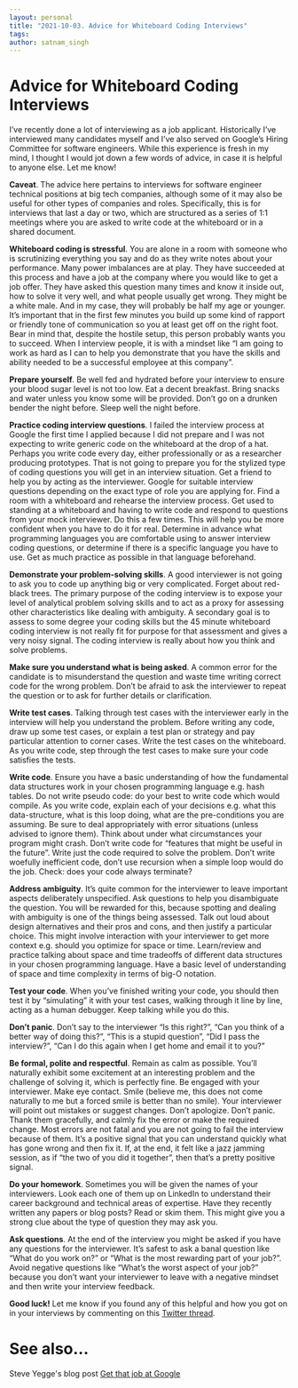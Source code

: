 ```yaml
---
layout: personal
title: "2021-10-03. Advice for Whiteboard Coding Interviews"
tags:
author: satnam_singh
---
```

# Advice for Whiteboard Coding Interviews
I’ve recently done a lot of interviewing as a job applicant. Historically I’ve interviewed many candidates myself and I’ve also served on Google’s Hiring Committee for software engineers. While this experience is fresh in my mind, I thought I would jot down a few words of advice, in case it is helpful to anyone else. Let me know!

**Caveat**. The advice here pertains to interviews for software engineer technical positions at big tech companies, although some of it may also be useful for other types of companies and roles. Specifically, this is for interviews that last a day or two, which are structured as a series of 1:1 meetings where you are asked to write code at the whiteboard or in a shared document.

**Whiteboard coding is stressful**. You are alone in a room with someone who is scrutinizing everything you say and do as they write notes about your performance. Many power imbalances are at play. They have succeeded at this process and have a job at the company where you would like to get a job offer. They have asked this question many times and know it inside out, how to solve it very well, and what people usually get wrong. They might be a white male. And in my case, they will probably be half my age or younger. It’s important that in the first few minutes you build up some kind of rapport or friendly tone of communication so you at least get off on the right foot. Bear in mind that, despite the hostile setup, this person probably wants you to succeed. When I interview people, it is with a mindset like “I am going to work as hard as I can to help you demonstrate that you have the skills and ability needed to be a successful employee at this company”.

**Prepare yourself**. Be well fed and hydrated before your interview to ensure your blood sugar level is not too low. Eat a decent breakfast. Bring snacks and water unless you know some will be provided. Don’t go on a drunken bender the night before. Sleep well the night before.

**Practice coding interview questions**. I failed the interview process at Google the first time I applied because I did not prepare and I was not expecting to write generic code on the whiteboard at the drop of a hat. Perhaps you write code every day, either professionally or as a researcher producing prototypes. That is not going to prepare you for the stylized type of coding questions you will get in an interview situation. Get a friend to help you by acting as the interviewer. Google for suitable interview questions depending on the exact type of role you are applying for. Find a room with a whiteboard and rehearse the interview process. Get used to standing at a whiteboard and having to write code and respond to questions from your mock interviewer. Do this a few times. This will help you be more confident when you have to do it for real. Determine in advance what programming languages you are comfortable using to answer interview coding questions, or determine if there is a specific language you have to use. Get as much practice as possible in that language beforehand.

**Demonstrate your problem-solving skills**. A good interviewer is not going to ask you to code up anything big or very complicated. Forget about red-black trees. The primary purpose of the coding interview is to expose your level of analytical problem solving skills and to act as a proxy for assessing other characteristics like dealing with ambiguity. A secondary goal is to assess to some degree your coding skills but the 45 minute whiteboard coding interview is not really fit for purpose for that assessment and gives a very noisy signal. The coding interview is really about how you think and solve problems.

**Make sure you understand what is being asked**. A common error for the candidate is to misunderstand the question and waste time writing correct code for the wrong problem. Don’t be afraid to ask the interviewer to repeat the question or to ask for further details or clarification.

**Write test cases**. Talking through test cases with the interviewer early in the interview will help you understand the problem. Before writing any code, draw up some test cases, or explain a test plan or strategy and pay particular attention to corner cases. Write the test cases on the whiteboard. As you write code, step through the test cases to make sure your code satisfies the tests.

**Write code**. Ensure you have a basic understanding of how the fundamental data structures work in your chosen programming language e.g. hash tables. Do not write pseudo code: do your best to write code which would compile. As you write code, explain each of your decisions e.g. what this data-structure, what is this loop doing, what are the pre-conditions you are assuming. Be sure to deal appropriately with error situations (unless advised to ignore them). Think about under what circumstances your program might crash. Don’t write code for “features that might be useful in the future”. Write just the code required to solve the problem. Don’t write woefully inefficient code, don’t use recursion when a simple loop would do the job. Check: does your code always terminate?

**Address ambiguity**. It’s quite common for the interviewer to leave important aspects deliberately unspecified. Ask questions to help you disambiguate the question. You will be rewarded for this, because spotting and dealing with ambiguity is one of the things being assessed. Talk out loud about design alternatives and their pros and cons, and then justify a particular choice. This might involve interaction with your interviewer to get more context e.g. should you optimize for space or time.  Learn/review and practice talking about space and time tradeoffs of different data structures in your chosen programming language. Have a basic level of understanding of space and time complexity in terms of big-O notation.

**Test your code**. When you’ve finished writing your code, you should then test it by “simulating” it with your test cases, walking through it line by line, acting as a human debugger. Keep talking while you do this.

**Don’t panic**. Don’t say to the interviewer “Is this right?”, “Can you think of a better way of doing this?”, “This is a stupid question”, “Did I pass the interview?”, “Can I do this again when I get home and email it to you?”

**Be formal, polite and respectful**. Remain as calm as possible. You’ll naturally exhibit some excitement at an interesting problem and the challenge of solving it, which is perfectly fine. Be engaged with your interviewer. Make eye contact. Smile (believe me, this does not come naturally to me but a forced smile is better than no smile). Your interviewer will point out mistakes or suggest changes. Don’t apologize. Don’t panic. Thank them gracefully, and calmly fix the error or make the required change. Most errors are not fatal and you are not going to fail the interview because of them. It’s a positive signal that you can understand quickly what has gone wrong and then fix it. If, at the end, it felt like a jazz jamming session, as if “the two of you did it together”, then that’s a pretty positive signal.

**Do your homework**. Sometimes you will be given the names of your interviewers. Look each one of them up on LinkedIn to understand their career background and technical areas of expertise. Have they recently written any papers or blog posts? Read or skim them. This might give you a strong clue about the type of question they may ask you.

**Ask questions**. At the end of the interview you might be asked if you have any questions for the interviewer. It’s safest to ask a banal question like “What do you work on?” or “What is the most rewarding part of your job?”. Avoid negative questions like “What’s the worst aspect of your job?” because you don’t want your interviewer to leave with a negative mindset and then write your interview feedback. 

**Good luck!** Let me know if you found any of this helpful and how you got on in your interviews by commenting on this [Twitter thread](https://twitter.com/satnam6502/status/1444787860704350208).

# See also...
Steve Yegge's blog post [Get that job at Google](https://steve-yegge.blogspot.com/2008/03/get-that-job-at-google.html)
